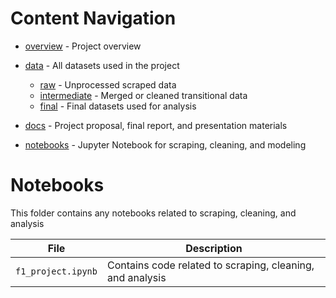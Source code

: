 # Content Navigation

- [overview](README.md) - Project overview

- [data](data/README.md) - All datasets used in the project
  - [raw](data/raw/README.md) - Unprocessed scraped data
  - [intermediate](data/intermediate/README.md) - Merged or cleaned transitional data
  - [final](data/final/README.md) - Final datasets used for analysis
- [docs](docs/README.md) - Project proposal, final report, and presentation materials
- [notebooks](notebooks/README.md) - Jupyter Notebook for scraping, cleaning, and modeling

# Notebooks

This folder contains any notebooks related to scraping, cleaning, and analysis

| File               | Description                                               |
| ------------------ | --------------------------------------------------------- |
| `f1_project.ipynb` | Contains code related to scraping, cleaning, and analysis |
